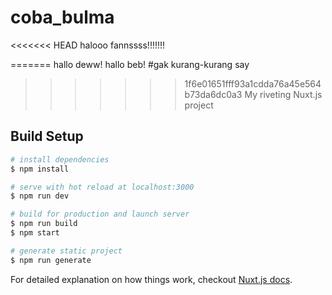 # coba_bulma
<<<<<<< HEAD
halooo fannssss!!!!!!!

=======
hallo deww!
hallo beb!
#gak kurang-kurang say
>>>>>>> 1f6e01651fff93a1cdda76a45e564b73da6dc0a3
> My riveting Nuxt.js project

## Build Setup

``` bash
# install dependencies
$ npm install

# serve with hot reload at localhost:3000
$ npm run dev

# build for production and launch server
$ npm run build
$ npm start

# generate static project
$ npm run generate
```

For detailed explanation on how things work, checkout [Nuxt.js docs](https://nuxtjs.org).
